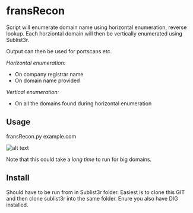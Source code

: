 # fransRecon
Script will enumerate domain name using horizontal enumeration, reverse lookup.
Each horziontal domain will then be vertically enumerated using Sublist3r.

Output can then be used for portscans etc.

*Horizontal enumeration:*
- On company registrar name
- On domain name provided

*Vertical enumeration:*
- On all the domains found during horizontal enumeration

## Usage
fransRecon.py example.com

![alt text](https://i.imgur.com/sba5giB.png "fransRecon")


Note that this could take a *long time* to run for big domains.

## Install
Should have to be run from in Sublist3r folder.
Easiest is to clone this GIT and then clone sublist3r into the same folder.
Enure you also have DIG installed.

